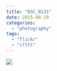 ```yaml
---
title: "DSC_0131"
date: 2015-08-19
categories: 
  - "photography"
tags: 
  - "flickr"
  - "ifttt"
---
```


![](https://farm6.staticflickr.com/5695/20073078914_90541d3149_b.jpg)
